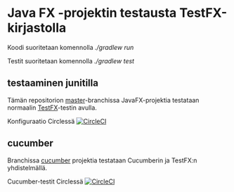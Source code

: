 # Java FX -projektin testausta TestFX-kirjastolla

Koodi suoritetaan komennolla _./gradlew run_

Testit suoritetaan komennolla _./gradlew test_

## testaaminen junitilla

Tämän repositorion [master](https://github.com/mluukkai/fx-testing)-branchissa JavaFX-projektia testataan normaalin [TestFX](https://github.com/mluukkai/fx-testing/blob/master/src/test/java/ohtu/ExampleTest.java)-testin avulla.


Konfiguraatio Circlessä [![CircleCI](https://circleci.com/gh/ohjelmistotuotanto-hy/fx-testing.svg?style=svg)](https://circleci.com/gh/ohjelmistotuotanto-hy/fx-testing)

## cucumber

Branchissa [cucumber](https://github.com/mluukkai/fx-testing/tree/cucumber) projektia testataan Cucumberin ja TestFX:n yhdistelmällä.

Cucumber-testit Circlessä [![CircleCI](https://circleci.com/gh/ohjelmistotuotanto-hy/fx-testing/tree/cucumber.svg?style=svg)](https://circleci.com/gh/ohjelmistotuotanto-hy/fx-testing/tree/cucumber)
